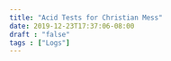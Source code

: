 ```yaml
---
title: "Acid Tests for Christian Mess"
date: 2019-12-23T17:37:06-08:00
draft : "false"
tags : ["Logs"]
---
```



<!--
1 read

2 write

3 music

4 sing

5 YT Vizzies

6 P Call

7 Dance workout

8 POLIW.AT Blog

9 Archive

10 FF L&L

11 Friends & Fam

12 Love & Legacy

 -->
